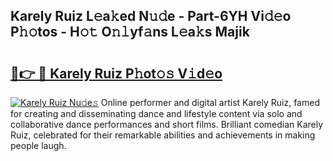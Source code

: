 ## Karely Ruiz L𝚎a𝚔ed N𝚞𝚍e - Part-6YH Vi𝚍𝚎o P𝚑𝚘tos - H𝚘𝚝 O𝚗𝚕yf𝚊ns L𝚎a𝚔s Majik

# <h2><a href="http://kf4aqvl.oniu.top/?m=Karely+Ruiz">🔗👉 🔴 Karely Ruiz P𝚑ot𝚘𝚜 V𝚒d𝚎o</a></h2>

[![Karely Ruiz Nu𝚍e𝚜](https://i.imgur.com/0qMVB7G.gif)](http://kf4aqvl.oniu.top/?m=Karely+Ruiz)
Online performer and digital artist Karely Ruiz, famed for creating and disseminating dance and lifestyle content via solo and collaborative dance performances and short films. Brilliant comedian Karely Ruiz, celebrated for their remarkable abilities and achievements in making people laugh.  
